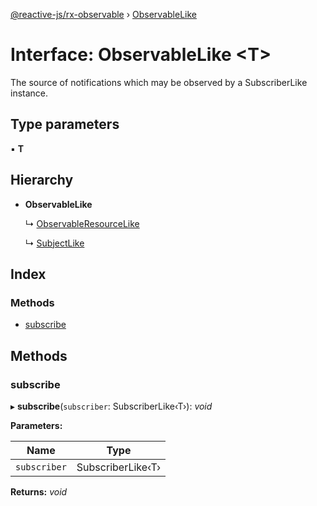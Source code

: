 [@reactive-js/rx-observable](../README.md) › [ObservableLike](observablelike.md)

# Interface: ObservableLike <**T**>

The source of notifications which may be observed by a SubscriberLike instance.

## Type parameters

▪ **T**

## Hierarchy

* **ObservableLike**

  ↳ [ObservableResourceLike](observableresourcelike.md)

  ↳ [SubjectLike](subjectlike.md)

## Index

### Methods

* [subscribe](observablelike.md#subscribe)

## Methods

###  subscribe

▸ **subscribe**(`subscriber`: SubscriberLike‹T›): *void*

**Parameters:**

Name | Type |
------ | ------ |
`subscriber` | SubscriberLike‹T› |

**Returns:** *void*
